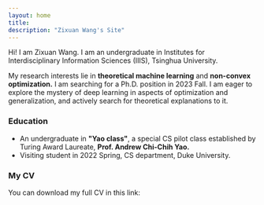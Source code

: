 ```yaml
---
layout: home
title: 
description: "Zixuan Wang's Site"
---
```


Hi! I am Zixuan Wang.  I am an undergraduate in Institutes for Interdisciplinary Information Sciences (IIIS), Tsinghua University.

My research interests lie in **theoretical machine learning** and **non-convex optimization.** I am searching for a Ph.D. position in 2023 Fall. I am eager to explore the mystery of deep learning in aspects of optimization and generalization, and actively search for theoretical explanations to it.

### Education

- An undergraduate in **"Yao class"**, a special CS pilot class established by Turing Award Laureate, **Prof. Andrew Chi-Chih Yao.**
- Visiting student in 2022 Spring, CS department, Duke University.

### My CV

You can download my full CV in this link: 

